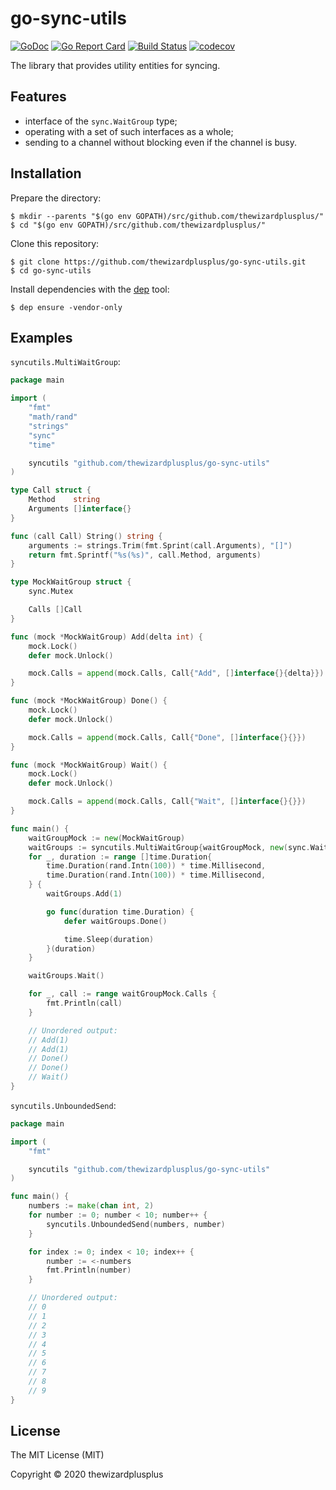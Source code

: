 # go-sync-utils

[![GoDoc](https://godoc.org/github.com/thewizardplusplus/go-sync-utils?status.svg)](https://godoc.org/github.com/thewizardplusplus/go-sync-utils)
[![Go Report Card](https://goreportcard.com/badge/github.com/thewizardplusplus/go-sync-utils)](https://goreportcard.com/report/github.com/thewizardplusplus/go-sync-utils)
[![Build Status](https://travis-ci.org/thewizardplusplus/go-sync-utils.svg?branch=master)](https://travis-ci.org/thewizardplusplus/go-sync-utils)
[![codecov](https://codecov.io/gh/thewizardplusplus/go-sync-utils/branch/master/graph/badge.svg)](https://codecov.io/gh/thewizardplusplus/go-sync-utils)

The library that provides utility entities for syncing.

## Features

- interface of the `sync.WaitGroup` type;
- operating with a set of such interfaces as a whole;
- sending to a channel without blocking even if the channel is busy.

## Installation

Prepare the directory:

```
$ mkdir --parents "$(go env GOPATH)/src/github.com/thewizardplusplus/"
$ cd "$(go env GOPATH)/src/github.com/thewizardplusplus/"
```

Clone this repository:

```
$ git clone https://github.com/thewizardplusplus/go-sync-utils.git
$ cd go-sync-utils
```

Install dependencies with the [dep](https://golang.github.io/dep/) tool:

```
$ dep ensure -vendor-only
```

## Examples

`syncutils.MultiWaitGroup`:

```go
package main

import (
	"fmt"
	"math/rand"
	"strings"
	"sync"
	"time"

	syncutils "github.com/thewizardplusplus/go-sync-utils"
)

type Call struct {
	Method    string
	Arguments []interface{}
}

func (call Call) String() string {
	arguments := strings.Trim(fmt.Sprint(call.Arguments), "[]")
	return fmt.Sprintf("%s(%s)", call.Method, arguments)
}

type MockWaitGroup struct {
	sync.Mutex

	Calls []Call
}

func (mock *MockWaitGroup) Add(delta int) {
	mock.Lock()
	defer mock.Unlock()

	mock.Calls = append(mock.Calls, Call{"Add", []interface{}{delta}})
}

func (mock *MockWaitGroup) Done() {
	mock.Lock()
	defer mock.Unlock()

	mock.Calls = append(mock.Calls, Call{"Done", []interface{}{}})
}

func (mock *MockWaitGroup) Wait() {
	mock.Lock()
	defer mock.Unlock()

	mock.Calls = append(mock.Calls, Call{"Wait", []interface{}{}})
}

func main() {
	waitGroupMock := new(MockWaitGroup)
	waitGroups := syncutils.MultiWaitGroup{waitGroupMock, new(sync.WaitGroup)}
	for _, duration := range []time.Duration{
		time.Duration(rand.Intn(100)) * time.Millisecond,
		time.Duration(rand.Intn(100)) * time.Millisecond,
	} {
		waitGroups.Add(1)

		go func(duration time.Duration) {
			defer waitGroups.Done()

			time.Sleep(duration)
		}(duration)
	}

	waitGroups.Wait()

	for _, call := range waitGroupMock.Calls {
		fmt.Println(call)
	}

	// Unordered output:
	// Add(1)
	// Add(1)
	// Done()
	// Done()
	// Wait()
}
```

`syncutils.UnboundedSend`:

```go
package main

import (
	"fmt"

	syncutils "github.com/thewizardplusplus/go-sync-utils"
)

func main() {
	numbers := make(chan int, 2)
	for number := 0; number < 10; number++ {
		syncutils.UnboundedSend(numbers, number)
	}

	for index := 0; index < 10; index++ {
		number := <-numbers
		fmt.Println(number)
	}

	// Unordered output:
	// 0
	// 1
	// 2
	// 3
	// 4
	// 5
	// 6
	// 7
	// 8
	// 9
}
```

## License

The MIT License (MIT)

Copyright &copy; 2020 thewizardplusplus

